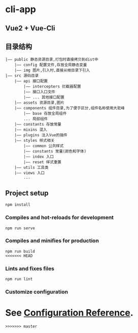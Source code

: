<!--
 * @Author: zyxm5
 * @Date: 2021-03-01 10:57:10
 * @LastEditors: zyxm5
 * @LastEditTime: 2021-03-01 15:20:11
 * @Description: 
-->
# cli-app

## Vue2 + Vue-Cli

## 目录结构

```
|—— public 静态资源目录,打包时直接拷贝到dist中
    |—— config 配置文件,存放全局静态变量
    |—— img 图片,引入时,直接从根目录下引入
|—— src 源码目录
    |—— api 接口配置
        |—— intercepters 拦截器配置
        |—— 接口入口文件
        |—— ... 其他接口配置
    |—— assets 资源目录,图片
    |—— components 组件目录,为了便于区分,组件名称使用大驼峰
        |—— base 存放全局组件
        ... 局部组件
    |—— constants 存放常量
    |—— mixins 混入
    |—— plugins 注入Vue的插件
    |—— styles 样式相关
        |—— common 公共样式
        |—— constants 常量(颜色和字体)
        |—— index 入口
        |—— reset 样式重置
    |—— utils 工具类
    |—— views 入口
        ...
```

## Project setup
```
npm install
```


### Compiles and hot-reloads for development
```
npm run serve
```

### Compiles and minifies for production
```
npm run build
<<<<<<< HEAD
```

### Lints and fixes files
```
npm run lint
```

### Customize configuration
See [Configuration Reference](https://cli.vuejs.org/config/).
=======
```
>>>>>>> master
